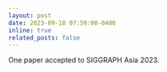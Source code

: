 ```yaml
---
layout: post
date: 2023-09-18 07:59:00-0400
inline: true
related_posts: false
---
```


One paper accepted to SIGGRAPH Asia 2023.